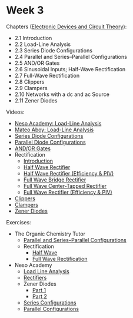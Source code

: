 # Week 3

Chapters ([Electronic Devices and Circuit Theory](https://annas-archive.org/md5/1fec9964c4c69b9aedb545bc50eff5de)):
- 2.1 Introduction
- 2.2 Load-Line Analysis
- 2.3 Series Diode Configurations
- 2.4 Parallel and Series–Parallel Configurations
- 2.5 AND/OR Gates
- 2.6 Sinusoidal Inputs; Half-Wave Rectification
- 2.7 Full-Wave Rectification
- 2.8 Clippers
- 2.9 Clampers
- 2.10 Networks with a dc and ac Source
- 2.11 Zener Diodes

Videos:
- [Neso Academy: Load-Line Analysis](https://www.youtube.com/watch?v=TaTGnbxIMdY)
- [Mateo Aboy: Load-Line Analysis](https://www.youtube.com/watch?v=ShRVhShK_uw)
- [Series Diode Configurations](https://www.youtube.com/watch?v=gRyMzKVAO4s)
- [Parallel Diode Configurations](https://www.youtube.com/watch?v=zUg6jf785-0)
- [AND/OR Gates](https://www.youtube.com/watch?v=9lqwSaIDm2g)
- Rectification
    - [Introduction](https://www.youtube.com/watch?v=Xmu31a-59vw)
    - [Half Wave Rectifier](https://www.youtube.com/watch?v=AspBbh_jOuk)
    - [Half Wave Rectifier (Efficiency & PIV)](https://www.youtube.com/watch?v=XLBtAmcXYKA)
    - [Full Wave Bridge Rectifier](https://www.youtube.com/watch?v=Kl8IOESVWlM)
    - [Full Wave Center-Tapped Rectifier](https://www.youtube.com/watch?v=CGZ0yHaAmjs)
    - [Full Wave Rectifier (Efficiency & PIV)](https://www.youtube.com/watch?v=NzxjUGk_pFE)
- [Clippers](https://www.youtube.com/watch?v=HegEFPLSbLY)
- [Clampers](https://www.youtube.com/watch?v=PRzrS6NOyAY)
- [Zener Diodes](https://www.youtube.com/watch?v=mmiHX_IzvDw)

Exercises:
- The Organic Chemistry Tutor
    - [Parallel and Series–Parallel Configurations](https://www.youtube.com/watch?v=1uVJS5I8IC0)
    - Rectification
        - [Half Wave](https://www.youtube.com/watch?v=joDlqsknn-w)
        - [Full Wave Rectification](https://www.youtube.com/watch?v=pb5nzUBehyY)
- Neso Academy
    - [Load Line Analysis](https://www.youtube.com/watch?v=XvTyn9qMdUQ)
    - [Rectifiers](https://www.youtube.com/watch?v=UQVAFcCLoKo)
    - Zener Diodes
        - [Part 1](https://www.youtube.com/watch?v=rE4wC7h8uWo)
        - [Part 2](https://www.youtube.com/watch?v=dKw6lBy8Xzc)
    - [Series Configurations](https://www.youtube.com/watch?v=rl9FdHTVOWY)
    - [Parallel Configurations](https://www.youtube.com/watch?v=4D0it39f2lQ)